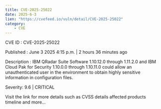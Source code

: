 ```yaml
---
title: CVE-2025-25022
date: 2025-6-3
lien: "https://cvefeed.io/vuln/detail/CVE-2025-25022"
category:
    - CVE
---
```


CVE ID : CVE-2025-25022

Published :  June 3
2025
4:15 p.m. | 2 hours
36 minutes ago

Description : IBM QRadar Suite Software 1.10.12.0 through 1.11.2.0 and IBM Cloud Pak for Security 1.10.0.0 through 1.10.11.0 could allow an unauthenticated user in the environment to obtain highly sensitive information in configuration files.

Severity: 9.6 | CRITICAL

Visit the link for more details
such as CVSS details
affected products
timeline
and more...
